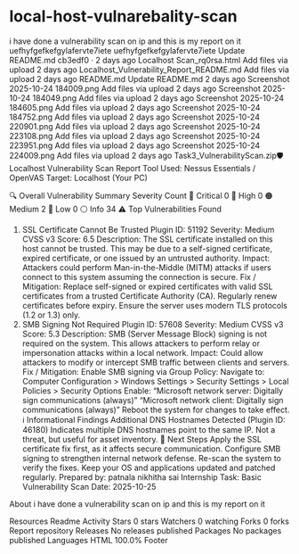 # local-host-vulnarebality-scan
i have done a vulnerability scan on ip and this is my report on it
uefhyfgefkefgylafervte7iete
uefhyfgefkefgylafervte7iete
Update README.md
cb3edf0
 · 
2 days ago
Localhost Scan_rq0rsa.html
Add files via upload
2 days ago
Localhost_Vulnerability_Report_README.md
Add files via upload
2 days ago
README.md
Update README.md
2 days ago
Screenshot 2025-10-24 184009.png
Add files via upload
2 days ago
Screenshot 2025-10-24 184049.png
Add files via upload
2 days ago
Screenshot 2025-10-24 184605.png
Add files via upload
2 days ago
Screenshot 2025-10-24 184752.png
Add files via upload
2 days ago
Screenshot 2025-10-24 220901.png
Add files via upload
2 days ago
Screenshot 2025-10-24 223108.png
Add files via upload
2 days ago
Screenshot 2025-10-24 223951.png
Add files via upload
2 days ago
Screenshot 2025-10-24 224009.png
Add files via upload
2 days ago
Task3_VulnerabilityScan.zip🛡️ Localhost Vulnerability Scan Report
Tool Used: Nessus Essentials / OpenVAS
Target: Localhost (Your PC)

🔍 Overall Vulnerability Summary
Severity	Count
🔴 Critical	0
🔶 High	0
🟠 Medium	2
🔵 Low	0
⚪ Info	34
⚠️ Top Vulnerabilities Found
1. SSL Certificate Cannot Be Trusted
Plugin ID: 51192
Severity: Medium
CVSS v3 Score: 6.5
Description:
The SSL certificate installed on this host cannot be trusted. This may be due to a self-signed certificate, expired certificate, or one issued by an untrusted authority.
Impact:
Attackers could perform Man-in-the-Middle (MITM) attacks if users connect to this system assuming the connection is secure.
Fix / Mitigation:
Replace self-signed or expired certificates with valid SSL certificates from a trusted Certificate Authority (CA).
Regularly renew certificates before expiry.
Ensure the server uses modern TLS protocols (1.2 or 1.3) only.
2. SMB Signing Not Required
Plugin ID: 57608
Severity: Medium
CVSS v3 Score: 5.3
Description:
SMB (Server Message Block) signing is not required on the system. This allows attackers to perform relay or impersonation attacks within a local network.
Impact:
Could allow attackers to modify or intercept SMB traffic between clients and servers.
Fix / Mitigation:
Enable SMB signing via Group Policy:
Navigate to:
Computer Configuration > Windows Settings > Security Settings > Local Policies > Security Options
Enable:
“Microsoft network server: Digitally sign communications (always)”
“Microsoft network client: Digitally sign communications (always)”
Reboot the system for changes to take effect.
ℹ️ Informational Findings
Additional DNS Hostnames Detected (Plugin ID: 46180)
Indicates multiple DNS hostnames point to the same IP.
Not a threat, but useful for asset inventory.
🧰 Next Steps
Apply the SSL certificate fix first, as it affects secure communication.
Configure SMB signing to strengthen internal network defense.
Re-scan the system to verify the fixes.
Keep your OS and applications updated and patched regularly.
Prepared by: patnala nikhitha sai Internship Task: Basic Vulnerability Scan
Date: 2025-10-25

About
i have done a vulnerability scan on ip and this is my report on it

Resources
 Readme
 Activity
Stars
 0 stars
Watchers
 0 watching
Forks
 0 forks
Report repository
Releases
No releases published
Packages
No packages published
Languages
HTML
100.0%
Footer
